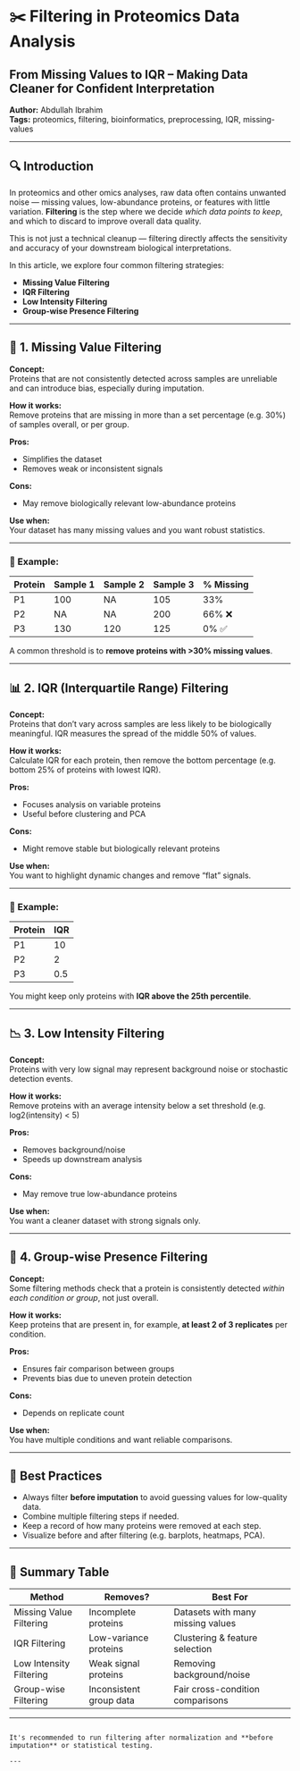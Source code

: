 
# ✂️ Filtering in Proteomics Data Analysis  
## From Missing Values to IQR – Making Data Cleaner for Confident Interpretation

**Author:** Abdullah Ibrahim  
**Tags:** proteomics, filtering, bioinformatics, preprocessing, IQR, missing-values

---

## 🔍 Introduction

In proteomics and other omics analyses, raw data often contains unwanted noise — missing values, low-abundance proteins, or features with little variation. **Filtering** is the step where we decide *which data points to keep*, and which to discard to improve overall data quality.

This is not just a technical cleanup — filtering directly affects the sensitivity and accuracy of your downstream biological interpretations.

In this article, we explore four common filtering strategies:
- **Missing Value Filtering**
- **IQR Filtering**
- **Low Intensity Filtering**
- **Group-wise Presence Filtering**

---

## 🚫 1. Missing Value Filtering

**Concept:**  
Proteins that are not consistently detected across samples are unreliable and can introduce bias, especially during imputation.

**How it works:**  
Remove proteins that are missing in more than a set percentage (e.g. 30%) of samples overall, or per group.

**Pros:**  
- Simplifies the dataset  
- Removes weak or inconsistent signals

**Cons:**  
- May remove biologically relevant low-abundance proteins

**Use when:**  
Your dataset has many missing values and you want robust statistics.

---

### 🔧 Example:

| Protein | Sample 1 | Sample 2 | Sample 3 | % Missing |
|---------|----------|----------|----------|-----------|
| P1      | 100      | NA       | 105      | 33%       |
| P2      | NA       | NA       | 200      | 66% ❌     |
| P3      | 130      | 120      | 125      | 0% ✅     |

A common threshold is to **remove proteins with >30% missing values**.

---

## 📊 2. IQR (Interquartile Range) Filtering

**Concept:**  
Proteins that don’t vary across samples are less likely to be biologically meaningful. IQR measures the spread of the middle 50% of values.

**How it works:**  
Calculate IQR for each protein, then remove the bottom percentage (e.g. bottom 25% of proteins with lowest IQR).

**Pros:**  
- Focuses analysis on variable proteins  
- Useful before clustering and PCA

**Cons:**  
- Might remove stable but biologically relevant proteins

**Use when:**  
You want to highlight dynamic changes and remove “flat” signals.

---

### 🔧 Example:

| Protein | IQR  |
|---------|------|
| P1      | 10   |
| P2      | 2    |
| P3      | 0.5  |

You might keep only proteins with **IQR above the 25th percentile**.

---

## 📉 3. Low Intensity Filtering

**Concept:**  
Proteins with very low signal may represent background noise or stochastic detection events.

**How it works:**  
Remove proteins with an average intensity below a set threshold (e.g. log2(intensity) < 5)

**Pros:**  
- Removes background/noise  
- Speeds up downstream analysis

**Cons:**  
- May remove true low-abundance proteins

**Use when:**  
You want a cleaner dataset with strong signals only.

---

## 🧪 4. Group-wise Presence Filtering

**Concept:**  
Some filtering methods check that a protein is consistently detected *within each condition or group*, not just overall.

**How it works:**  
Keep proteins that are present in, for example, **at least 2 of 3 replicates** per condition.

**Pros:**  
- Ensures fair comparison between groups  
- Prevents bias due to uneven protein detection

**Cons:**  
- Depends on replicate count

**Use when:**  
You have multiple conditions and want reliable comparisons.

---

## 🧠 Best Practices

- Always filter **before imputation** to avoid guessing values for low-quality data.
- Combine multiple filtering steps if needed.
- Keep a record of how many proteins were removed at each step.
- Visualize before and after filtering (e.g. barplots, heatmaps, PCA).

---

## 🔬 Summary Table

| Method                  | Removes?                | Best For                          |
|-------------------------|--------------------------|------------------------------------|
| Missing Value Filtering | Incomplete proteins      | Datasets with many missing values |
| IQR Filtering           | Low-variance proteins    | Clustering & feature selection    |
| Low Intensity Filtering | Weak signal proteins     | Removing background/noise         |
| Group-wise Filtering    | Inconsistent group data  | Fair cross-condition comparisons  |

---


```

It's recommended to run filtering after normalization and **before imputation** or statistical testing.

---

